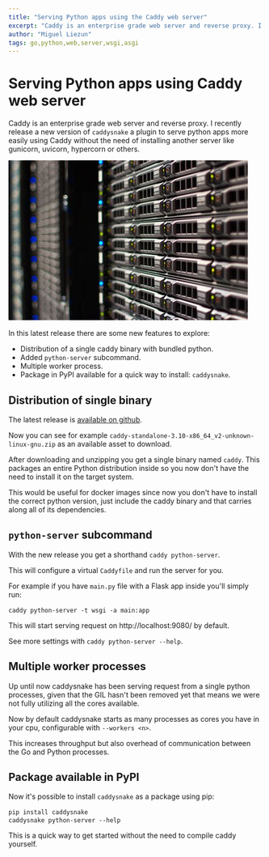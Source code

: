 ```yaml
---
title: "Serving Python apps using the Caddy web server"
excerpt: "Caddy is an enterprise grade web server and reverse proxy. I recently release a new version of `caddysnake` a plugin to serve python apps more easily using Caddy without the need of installing another server like gunicorn, uvicorn, hypercorn or others."
author: "Miguel Liezun"
tags: go,python,web,server,wsgi,asgi
---
```



# Serving Python apps using Caddy web server

Caddy is an enterprise grade web server and reverse proxy. I recently release a new version of `caddysnake` a plugin to serve python apps more easily using Caddy without the need of installing another server like gunicorn, uvicorn, hypercorn or others.

![Stock image of a server](/assets/images/OIP-3356949409.jpg)

In this latest release there are some new features to explore:
- Distribution of a single caddy binary with bundled python.
- Added `python-server` subcommand.
- Multiple worker process.
- Package in PyPI available for a quick way to install: `caddysnake`.

## Distribution of single binary

The latest release is [available on github](https://github.com/mliezun/caddy-snake/releases).

Now you can see for example `caddy-standalone-3.10-x86_64_v2-unknown-linux-gnu.zip` as an available asset to download.

After downloading and unzipping you get a single binary named `caddy`. This packages an entire Python distribution inside so you now don't have the need to install it on the target system.

This would be useful for docker images since now you don't have to install the correct python version, just include the caddy binary and that carries along all of its dependencies.


## `python-server` subcommand

With the new release you get a shorthand `caddy python-server`.

This will configure a virtual `Caddyfile` and run the server for you.

For example if you have `main.py` file with a Flask app inside you'll simply run:

```
caddy python-server -t wsgi -a main:app
```

This will start serving request on http://localhost:9080/ by default.

See more settings with `caddy python-server --help`.

## Multiple worker processes

Up until now caddysnake has been serving request from a single python processes, given that the GIL hasn't been removed yet that means we were not fully utilizing all the cores available.

Now by default caddysnake starts as many processes as cores you have in your cpu, configurable with `--workers <n>`.

This increases throughput but also overhead of communication between the Go and Python processes.

## Package available in PyPI


Now it's possible to install `caddysnake` as a package using pip:

```
pip install caddysnake
caddysnake python-server --help
```

This is a quick way to get started without the need to compile caddy yourself.

